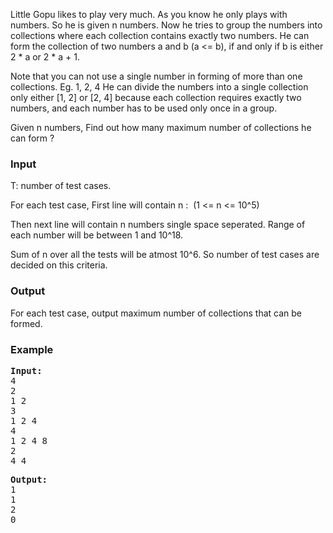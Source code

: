 <p>Little Gopu likes to play very much. As you know he only plays with numbers. So he is given n numbers. Now he tries to group the numbers into collections where each collection contains exactly two numbers. He can form the collection of two numbers a and b (a &lt;= b), if and only if b is either 2 * a or 2 * a + 1.</p>
<p>Note that you can not use a single number in forming of more than one collections. Eg. 1, 2, 4 He can divide the numbers into a single collection only either [1, 2] or [2, 4] because each collection requires exactly two numbers, and each number has to be used only once in a group.</p>
<p>Given n numbers, Find out how many maximum number of collections he can form ?</p>
<h3>Input</h3>
<p>T: number of test cases.</p>
<p>For each test case, First line will contain n :&nbsp; (1 &lt;= n &lt;= 10^5)</p>
<p>Then next line will contain n numbers single space seperated. Range of each number will be between 1 and 10^18.</p>
<p>Sum of n over all the tests will be atmost 10^6. So number of test cases are decided on this criteria.</p>
<h3>Output</h3>
<p>For each test case, output maximum number of collections that can be formed.</p>
<h3>Example</h3>
<pre><strong>Input:<br></strong>4<br>2<br>1 2<br>3 <br>1 2 4<br>4<br>1 2 4 8<br>2<br>4 4&nbsp;</pre>
<pre><strong>Output:<br></strong>1<br>1<br>2<br>0&nbsp;</pre>